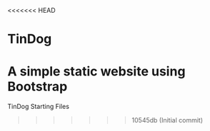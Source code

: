 <<<<<<< HEAD
# TinDog
A simple static website using Bootstrap
=======
TinDog Starting Files
>>>>>>> 10545db (Initial commit)
